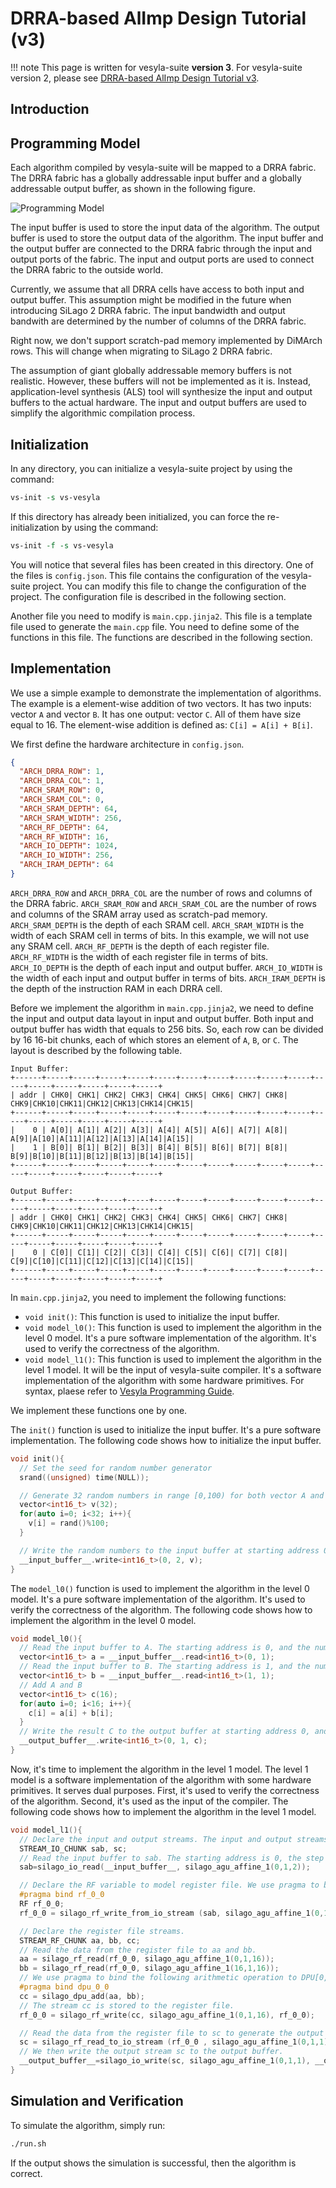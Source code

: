 # DRRA-based AlImp Design Tutorial (v3)

!!! note
    This page is written for vesyla-suite **version 3**. For vesyla-suite version 2, please see [ DRRA-based AlImp Design Tutorial v3](../Tutorial_DRRA_v2).

## Introduction

## Programming Model

Each algorithm compiled by vesyla-suite will be mapped to a DRRA fabric. The DRRA fabric has a globally addressable input buffer and a globally addressable output buffer, as shown in the following figure.

![Programming Model](../Tutorial_DRRA/programming_model.png)

The input buffer is used to store the input data of the algorithm. The output buffer is used to store the output data of the algorithm. The input buffer and the output buffer are connected to the DRRA fabric through the input and output ports of the fabric. The input and output ports are used to connect the DRRA fabric to the outside world.

Currently, we assume that all DRRA cells have access to both input and output buffer. This assumption might be modified in the future when introducing SiLago 2 DRRA fabric. The input bandwidth and output bandwith are determined by the number of columns of the DRRA fabric.

Right now, we don't support scratch-pad memory implemented by DiMArch rows. This will change when migrating to SiLago 2 DRRA fabric.

The assumption of giant globally addressable memory buffers is not realistic. However, these buffers will not be implemented as it is. Instead, application-level synthesis (ALS) tool will synthesize the input and output buffers to the actual hardware. The input and output buffers are used to simplify the algorithmic compilation process.

## Initialization

In any directory, you can initialize a vesyla-suite project by using the command:

```tcl
vs-init -s vs-vesyla
```

If this directory has already been initialized, you can force the re-initialization by using the command:

```tcl
vs-init -f -s vs-vesyla
```

You will notice that several files has been created in this directory. One of the files is ``config.json``. This file contains the configuration of the vesyla-suite project. You can modify this file to change the configuration of the project. The configuration file is described in the following section.

Another file you need to modify is ``main.cpp.jinja2``. This file is a template file used to generate the ``main.cpp`` file. You need to define some of the functions in this file. The functions are described in the following section.

## Implementation

We use a simple example to demonstrate the implementation of algorithms. The example is a element-wise addition of two vectors. It has two inputs: vector ``A`` and vector ``B``. It has one output: vector ``C``. All of them have size equal to 16. The element-wise addition is defined as: ``C[i] = A[i] + B[i]``.

We first define the hardware architecture in ``config.json``.

```json
{
  "ARCH_DRRA_ROW": 1,
  "ARCH_DRRA_COL": 1,
  "ARCH_SRAM_ROW": 0,
  "ARCH_SRAM_COL": 0,
  "ARCH_SRAM_DEPTH": 64,
  "ARCH_SRAM_WIDTH": 256,
  "ARCH_RF_DEPTH": 64,
  "ARCH_RF_WIDTH": 16,
  "ARCH_IO_DEPTH": 1024,
  "ARCH_IO_WIDTH": 256,
  "ARCH_IRAM_DEPTH": 64
}
```

``ARCH_DRRA_ROW`` and ``ARCH_DRRA_COL`` are the number of rows and columns of the DRRA fabric. ``ARCH_SRAM_ROW`` and ``ARCH_SRAM_COL`` are the number of rows and columns of the SRAM array used as scratch-pad memory. ``ARCH_SRAM_DEPTH`` is the depth of each SRAM cell. ``ARCH_SRAM_WIDTH`` is the width of each SRAM cell in terms of bits. In this example, we will not use any SRAM cell. ``ARCH_RF_DEPTH`` is the depth of each register file. ``ARCH_RF_WIDTH`` is the width of each register file in terms of bits. ``ARCH_IO_DEPTH`` is the depth of each input and output buffer. ``ARCH_IO_WIDTH`` is the width of each input and output buffer in terms of bits. ``ARCH_IRAM_DEPTH`` is the depth of the instruction RAM in each DRRA cell.

Before we implement the algorithm in ``main.cpp.jinja2``, we need to define the input and output data layout in input and output buffer. Both input and output buffer has width that equals to 256 bits. So, each row can be divided by 16 16-bit chunks, each of which stores an element of ``A``, ``B``, or ``C``. The layout is described by the following table.

```
Input Buffer:
+------+-----+-----+-----+-----+-----+-----+-----+-----+-----+-----+-----+-----+-----+-----+-----+-----+
| addr | CHK0| CHK1| CHK2| CHK3| CHK4| CHK5| CHK6| CHK7| CHK8| CHK9|CHK10|CHK11|CHK12|CHK13|CHK14|CHK15|
+------+-----+-----+-----+-----+-----+-----+-----+-----+-----+-----+-----+-----+-----+-----+-----+-----+
|    0 | A[0]| A[1]| A[2]| A[3]| A[4]| A[5]| A[6]| A[7]| A[8]| A[9]|A[10]|A[11]|A[12]|A[13]|A[14]|A[15]|
|    1 | B[0]| B[1]| B[2]| B[3]| B[4]| B[5]| B[6]| B[7]| B[8]| B[9]|B[10]|B[11]|B[12]|B[13]|B[14]|B[15]|
+------+-----+-----+-----+-----+-----+-----+-----+-----+-----+-----+-----+-----+-----+-----+-----+-----+

Output Buffer:
+------+-----+-----+-----+-----+-----+-----+-----+-----+-----+-----+-----+-----+-----+-----+-----+-----+
| addr | CHK0| CHK1| CHK2| CHK3| CHK4| CHK5| CHK6| CHK7| CHK8| CHK9|CHK10|CHK11|CHK12|CHK13|CHK14|CHK15|
+------+-----+-----+-----+-----+-----+-----+-----+-----+-----+-----+-----+-----+-----+-----+-----+-----+
|    0 | C[0]| C[1]| C[2]| C[3]| C[4]| C[5]| C[6]| C[7]| C[8]| C[9]|C[10]|C[11]|C[12]|C[13]|C[14]|C[15]|
+------+-----+-----+-----+-----+-----+-----+-----+-----+-----+-----+-----+-----+-----+-----+-----+-----+
```

In ``main.cpp.jinja2``, you need to implement the following functions:

* ``void init()``: This function is used to initialize the input buffer.
* ``void model_l0()``: This function is used to implement the algorithm in the level 0 model. It's a pure software implementation of the algorithm. It's used to verify the correctness of the algorithm.
* ``void model_l1()``: This function is used to implement the algorithm in the level 1 model. It will be the input of vesyla-suite compiler. It's a software implementation of the algorithm with some hardware primitives. For syntax, plaese refer to [Vesyla Programming Guide](../VesylaProgrammingGuide).

We implement these functions one by one.

The ``init()`` function is used to initialize the input buffer. It's a pure software implementation. The following code shows how to initialize the input buffer.

```cpp
void init(){
  // Set the seed for random number generator
  srand((unsigned) time(NULL));

  // Generate 32 random numbers in range [0,100) for both vector A and B
  vector<int16_t> v(32);
  for(auto i=0; i<32; i++){
    v[i] = rand()%100;
  }

  // Write the random numbers to the input buffer at starting address 0, and the number of row to write is 2.
  __input_buffer__.write<int16_t>(0, 2, v);
}
```

The ``model_l0()`` function is used to implement the algorithm in the level 0 model. It's a pure software implementation of the algorithm. It's used to verify the correctness of the algorithm. The following code shows how to implement the algorithm in the level 0 model.

```cpp
void model_l0(){
  // Read the input buffer to A. The starting address is 0, and the number of row to read is 1. 
  vector<int16_t> a = __input_buffer__.read<int16_t>(0, 1);
  // Read the input buffer to B. The starting address is 1, and the number of row to read is 1. 
  vector<int16_t> b = __input_buffer__.read<int16_t>(1, 1);
  // Add A and B
  vector<int16_t> c(16);
  for(auto i=0; i<16; i++){
    c[i] = a[i] + b[i];
  }
  // Write the result C to the output buffer at starting address 0, and the number of row to write is 1.
  __output_buffer__.write<int16_t>(0, 1, c);
}
```

Now, it's time to implement the algorithm in the level 1 model. The level 1 model is a software implementation of the algorithm with some hardware primitives. It serves dual purposes. First, it's used to verify the correctness of the algorithm. Second, it's used as the input of the compiler. The following code shows how to implement the algorithm in the level 1 model.

```cpp
void model_l1(){
  // Declare the input and output streams. The input and output streams are disorganized data after reading or before writing to the input and output buffer.
  STREAM_IO_CHUNK sab, sc;
  // Read the input buffer to sab. The starting address is 0, the step is 1, and the number of row to read is 2. This stream include data for both A and B.
  sab=silago_io_read(__input_buffer__, silago_agu_affine_1(0,1,2));

  // Declare the RF variable to model register file. We use pragma to bind it to the register file in cell [0,0]. We then store the data stream to the register file.
  #pragma bind rf_0_0
  RF rf_0_0;
  rf_0_0 = silago_rf_write_from_io_stream (sab, silago_agu_affine_1(0,1,2), rf_0_0);

  // Declare the register file streams.
  STREAM_RF_CHUNK aa, bb, cc;
  // Read the data from the register file to aa and bb.
  aa = silago_rf_read(rf_0_0, silago_agu_affine_1(0,1,16));
  bb = silago_rf_read(rf_0_0, silago_agu_affine_1(16,1,16));
  // We use pragma to bind the following arithmetic operation to DPU[0,0]. We then add aa and bb and produce cc.
  #pragma bind dpu_0_0
  cc = silago_dpu_add(aa, bb);
  // The stream cc is stored to the register file.
  rf_0_0 = silago_rf_write(cc, silago_agu_affine_1(0,1,16), rf_0_0);

  // Read the data from the register file to sc to generate the output stream sc.
  sc = silago_rf_read_to_io_stream (rf_0_0 , silago_agu_affine_1(0,1,1));
  // We then write the output stream sc to the output buffer.
  __output_buffer__=silago_io_write(sc, silago_agu_affine_1(0,1,1), __output_buffer__);
}
```

## Simulation and Verification

To simulate the algorithm, simply run:

```tcl
./run.sh
```

If the output shows the simulation is successful, then the algorithm is correct.